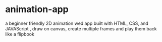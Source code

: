 # animation-app
a beginner friendly 2D animation wed app built with HTML, CSS, and JAVAScript , draw on canvas, create multiple frames and play them back like a flipbook
